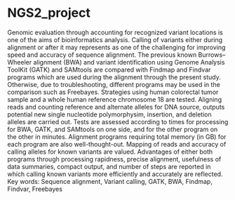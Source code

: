 # NGS2_project
Genomic evaluation through accounting for recognized variant locations is one of the aims of bioinformatics analysis. Calling of variants either during alignment or after it may represents as one of the challenging for improving speed and accuracy of sequence alignment. The previous known Burrows–Wheeler alignment (BWA) and variant identification using Genome Analysis ToolKit (GATK) and SAMtools are compared with Findmap and Findvar programs which are used during the alignment through the present study. Otherwise, due to troubleshooting, different programs may be used in the comparison such as Freebayes. Strategies using human colorectal tumor sample and a whole human reference chromosome 18 are tested. Aligning reads and counting reference and alternate alleles for DNA source, outputs potential new single nucleotide polymorphysim, insertion, and deletion alleles are carried out. Tests are assessed according to times for processing for BWA, GATK, and SAMtools on one side, and for the other program on the other in minutes. Alignment programs requiring total memory (in GB) for each program are also well-thought-out. Mapping of reads and accuracy of calling alleles for known variants are valued. Advantages of either both programs through processing rapidness, precise alignment, usefulness of data summaries, compact output, and number of steps are reported in which calling known variants more efficiently and accurately are reflected.
Key words: Sequence alignment, Variant calling, GATK, BWA, Findmap, Findvar, Freebayes
